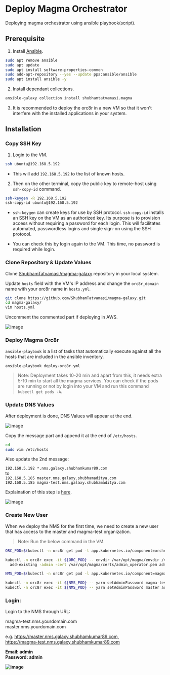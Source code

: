 # Deploy Magma Orchestrator

Deploying magma orchestrator using ansible playbook(script).

## Prerequisite

1. Install [Ansible](https://docs.ansible.com/ansible/latest/installation_guide/installation_distros.html#installing-ansible-on-ubuntu).

```bash
sudo apt remove ansible
sudo apt update
sudo apt install software-properties-common
sudo add-apt-repository --yes --update ppa:ansible/ansible
sudo apt install ansible -y
```

2. Install dependant collections.

```bash
ansible-galaxy collection install shubhamtatvamasi.magma
```

3. It is recommended to deploy the orc8r in a new VM so that it won't interfere with the installed applications in your system.

## Installation

### Copy SSH Key

1. Login to the VM.

```bash
ssh ubuntu@192.168.5.192
```

- This will add `192.168.5.192` to the list of known hosts.

2. Then on the other terminal, copy the public key to remote-host using `ssh-copy-id` command.

```bash
ssh-keygen -R 192.168.5.192
ssh-copy-id ubuntu@192.168.5.192
```
- `ssh-keygen` can create keys for use by SSH protocol. `ssh-copy-id` installs an SSH key on the VM as an authorized key. Its purpose is to provision access without requiring a password for each login. This will facilitates automated, passwordless logins and single sign-on using the SSH protocol.

- You can check this by login again to the VM. This time, no password is required while login.

### Clone Repository & Update Values

Clone [ShubhamTatvamasi/magma-galaxy](https://github.com/ShubhamTatvamasi/magma-galaxy) repository in your local system.

Update `hosts` field with the VM's IP address and change the `orc8r_domain` name with your orc8r name in `hosts.yml`.

```bash
git clone https://github.com/ShubhamTatvamasi/magma-galaxy.git
cd magma-galaxy/
vim hosts.yml
```

Uncomment the commented part if deploying in AWS.

![image](https://user-images.githubusercontent.com/97805339/181386376-e1fe1ea8-a345-4f72-8c2b-27712dad0428.png)

### Deploy Magma Orc8r

`ansible-playbook` is a list of tasks that automatically execute against all the hosts that are included in the ansible inventory.

```bash
ansible-playbook deploy-orc8r.yml
```

> Note: Deployment takes 10-20 min and apart from this, it needs extra 5-10 min to start all the magma services. You can check if the pods are running or not by login into your VM and run this command `kubectl get pods -A`.

### Update DNS Values

After deployment is done, DNS Values will appear at the end.

![image](https://user-images.githubusercontent.com/97805339/181389335-a325222c-7bfb-4540-a886-8e33eac716ea.png)

Copy the message part and append it at the end of `/etc/hosts`.

```bash
cd
sudo vim /etc/hosts
```

Also update the 2nd message:

`192.168.5.192 *.nms.galaxy.shubhamkumar89.com`<br>
to <br>
`192.168.5.185 master.nms.galaxy.shubhamaditya.com` <br>
`192.168.5.185 magma-test.nms.galaxy.shubhamaditya.com`

Explaination of this step is [here](https://docs.magmacore.org/docs/nms/deploy_config).

![image](https://user-images.githubusercontent.com/97805339/181390182-36b44e9d-674d-401d-bcad-0e9fa73ea315.png)

### Create New User

When we deploy the NMS for the first time, we need to create a new user that has access to the master and magma-test organization.

> Note: Run the below command in the VM.

```bash
ORC_POD=$(kubectl -n orc8r get pod -l app.kubernetes.io/component=orchestrator -o jsonpath='{.items[0].metadata.name}')

kubectl -n orc8r exec -it ${ORC_POD} -- envdir /var/opt/magma/envdir /var/opt/magma/bin/accessc \
  add-existing -admin -cert /var/opt/magma/certs/admin_operator.pem admin_operator

NMS_POD=$(kubectl -n orc8r get pod -l app.kubernetes.io/component=magmalte -o jsonpath='{.items[0].metadata.name}')

kubectl -n orc8r exec -it ${NMS_POD} -- yarn setAdminPassword magma-test admin admin
kubectl -n orc8r exec -it ${NMS_POD} -- yarn setAdminPassword master admin admin
```

### Login:

Login to the NMS through URL:

magma-test.nms.yourdomain.com <br>
master.nms.yourdomain.com <br>

e.g.
https://master.nms.galaxy.shubhamkumar89.com, <br>
https://magma-test.nms.galaxy.shubhamkumar89.com

<b> Email: admin<br>
Password: admin<b>

![image](https://user-images.githubusercontent.com/97805339/181392698-f0440338-6484-4e93-b85b-7a4b8259255a.png)

